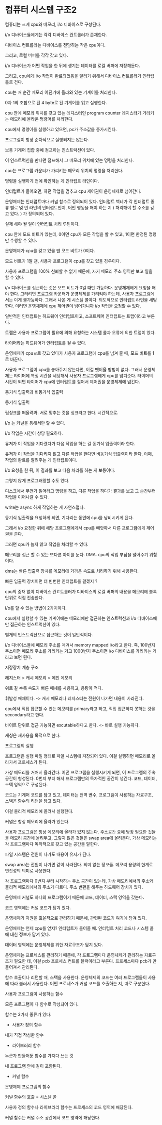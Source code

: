 # 컴퓨터 시스템 구조2

컴퓨터는 크게 cpu와 메모리, i/o 디바이스로 구성된다.

i/o 디바이스들에게는 각각 디바이스 컨트롤러가 존재한다.

디바이스 컨트롤러는 디바이스를 전담하는 작은 cpu이다.

그리고, 로컬 버퍼를 각각 갖고 있다.

i/o 디바이스가 어떤 작업을 한 뒤에 생기는 데이터를 로컬 버퍼에 저장해둔다.

그리고, cpu에게 i/o 작업이 완료되었음을 알리기 위해서 디바이스 컨트롤러가 인터럽틀르 건다.

cpu는 매 순간 메모리 어딘가에 올라와 있는 기계어를 처리한다.

0과 1의 조합으로 된 4 byte로 된 기계어를 읽고 실행한다.

cpu 안에 메모리 위치를 갖고 있는 레지스터인 program counter 레지스터가 가리키는 메모리에 올라온 명령어를 처리한다.

cpu에서 명령어를 실행하고 있으면, pc가 주소값을 증가시킨다.

프로그램이 항상 순차적으로 실행되지는 않는다.

보통 기계어 집합 중에 점프하는 인스트럭션이 있다.

이 인스트럭션을 만나면 점프해서 그 메모리 위치에 있는 명령을 처리한다.

cpu는 프로그램 카운터가 가리키는 메모리 위치의 명령을 처리한다.

명령을 실행하기 전에 확인하는 게 인터럽트 라인이다.

인터럽트가 들어오면, 하던 작업을 멈추고 cpu 제어권이 운영체제로 넘어간다.

운영체제는 인터럽트마다 커널 함수로 정의되어 있다. 인터럽트 백테가 각 인터럽트 종류 별로 몇 번 라인의 인터럽트인지, 어떤 행동을 해야 하는 지 ( 처리해야 할 주소를 갖고 있다. ) 가 정의되어 있다. 

실제 해야 될 일이 인터럽트 처리 루틴이다.

cpu 안에 모드 비트가 있는데, 0이면 cpu가 모든 작업을 할 수 있고, 1이면 한정된 명령만 수행할 수 있다.

운영체제가 cpu를 갖고 있을 땐 모드 비트가 0이다.

모드 비트가 1일 땐, 사용자 프로그램이 cpu를 갖고 있을 경우이다.

사용자 프로그램을 100% 신뢰할 수 없기 때문에, 자기 메모리 주소 영역만 보고 일을 할 수 있다.

i/o 디바이스를 접근하는 것은 모드 비트가 0일 때만 가능하다. 
운영체제에게 요청을 해야 한다. 그러려면 프로그램 카운터가 운영체제를 가리켜야 하는데, 사용자 프로그램에서는 이게 불가능하다. 그래서 나온 게 시스템 콜이다. 의도적으로 인터럽트 라인을 세팅한다. 이러면 운영체제에 cpu 제어권이 넘어가니까 i/o 작업을 요청할 수 있다.

일반적인 인터럽트는 하드웨어 인터럽트이고, 소프트웨어 인터럽트는 트랩이라고 부른다. 

트랩은 사용자 프로그램이 필요에 의해 요청하는 시스템 콜과 오류에 의한 트랩이 있다.

타이머라는 하드웨어가 인터럽트를 걸 수 있다.

운영체제가 cpuㄹ르 갖고 있다가 사용자 프로그램에 cpu를 넘겨 줄 때, 모드 비트를 1로 바꾼다. 

사용자 프로그램이 cpu를 놓아주지 않는다면, 이걸 뺏어올 방법이 없다. 그래서 운영체제는 타이머에 특정 시간을 세팅해서 사용자 프로그램에게 cpu를 넘겨준다. 타이머의 시간이 되면 타이머가 cpu에 인터럽트를 걸어서 제어권을 운영체제에 넘긴다.

동기식 입출력과 비동기식 입출력

동기식 입출력

립싱크를 떠올려봐. 서로 맞추는 것을 싱크라고 한다. 시간적으로. 

i/o 는 커널을 통해서만 할 수 있다.

i/o 작업은 시간이 상당 필요하다.

유저가 이 작업을 기다렸다가 다음 작업을 하는 걸 동기식 입출력이라 한다.

유저가 이 작업을 기다리지 않고 다른 작업을 한다면 비동기식 입출력이라 한다. 이때, 작업의 완료를 알려주는 게 인터럽트이다.

i/o 요청을 한 뒤, 이 결과를 보고 다음 처리를 하는 게 보통이다. 

그렇지 않게 프로그래밍할 수도 있다.

디스크에서 무언가 읽어라고 명령을 하고, 다른 작업을 하다가 결과를 보고 그 순간부터 작업을 이어나갈 수 있다.

write는 async 하게 작업하는 게 자연스럽다.

동기식 입출력을 요청하게 되면, 기다리는 동안에 cpu를 낭비시키게 된다.

그래서 i/o 요청한 뒤에 해당 프로그램에게서 cpu를 빼앗아서 다른 프로그램에게 제어권을 준다.

그러면 cpu가 놀지 않고 작업을 처리할 수 있다.

메모리를 접근 할 수 있는 또다른 아이를 둔다. DMA. cpu의 작업 부담을 덜어주기 위함이다.

dma는 빠른 입출력 장치를 메모리에 가까운 속도로 처리하기 위해 사용한다.

빠른 입출력 장치이면 더 빈번한 인터럽트를 걸겠지 ? 

cpu의 중재 없이 디바이스 컨ㅌ트롤러가 디바이스의 로컬 버퍼의 내용을 메모리에 블록 단위로 직접 전송한다.

i/o를 할 수 있는 방법이 2가지이다.

cpu에서 실행할 수 있는 기계어에는 메모리에만 접근하는 인스트럭션과 i/o 디바이스에만 접근하는 인스트럭션이 있다.

별개의 인스트럭션으로 접근하는 것이 일반적이다.

i/o 디바이스들에 메모리 주소를 매겨서 memory mapped i/o라고 한다. 즉, 100번지 주소이면 메모리 주소를 가리키는 거고 1000번지 주소이면 i/o 디바이스를 가리키는 거라고 보면 된다.

저장장치 계층 구조

레지스터 > 캐시 메모리 > 메인 메모리 

위로 갈 수록 속도가 빠른 매체를 사용하고, 용량이 적다.

휘발성 매체이다. -> 캐시 메모리나 레지스터는 전원이 나가면 내용이 사라진다. 

cpu에서 직접 접근할 수 있는 메모리를 primary라고 하고, 직접 접근하지 못하는 것을 secondary라고 한다.

바이트 단위로 접근 가능하면 excutable하다고 한다. <- 바로 실행 가능하다.

캐싱은 재사용을 목적으로 한다. 

프로그램의 실행

프로그램은 실행 파일 형태로 파일 시스템에 저장되어 있다. 이걸 실행하면 메모리로 올라가서 프로세스가 된다. 

가상 메모리를 거쳐서 올라간다. 어떤 프로그램을 실행시키게 되면, 이 프로그램의 주속 공간이 형성된다. 0번지 부터 해서 프로그램만의 독자적인 공간이 생긴다. 코드, 데이터, 스택 영역으로 구성된다. 

코드는 기계어 코드를 담고 있고, 데이터는 전역 변수, 프로그램이 사용하는 자료구조, 스택은 함수의 리턴을 담고 있다.

이걸 물리적 메모리에 올려서 실행한다. 

커널은 항상 메모리에 올라가 있는다. 

사용자 프로그램은 항상 메모리에 올라가 있지 않는다. 주소공간 중에 당장 필요한 것들을 메모리 공간에 올려두고, 그렇지 않은 것들은 swap area에 올려둔다. 가상 메모리는 각 프로그램마다 독작적으로 갖고 있는 공간을 말한다.

파일 시스템은 전원이 나가도 내용이 유지가 된다.

swap area는 전원이 나가면 같이 사라진다. 의미 없는 정보들. 메모리 용량의 한계로 연잔성의 의미로 사용한다.

각 프로그램마다 0번지 부터 시작하는 주소 공간이 있는데, 가상 메모리에서의 주소와 물리적 메모리에서의 주소가 다르다. 주소 변환을 해주는 하드웨어 장치가 있다. 

운영체제 커널도 하나의 프로그램이기 때문에 코드, 데이터, 스택 영역을 갖는다.

코드 영역에는 커널 코드가 담겨 있다.

운영체제가 자원을 효율적으로 관리하기 때문에, 관련된 코드가 여기에 담겨 있다.

운영체제는 언제 cpu를 얻지? 인터럽트가 들어올 때. 인터럽트 처리 코드나 시스템 콜에 대한 정보가 담겨 있다.

데이터 영역에는 운영체제를 위한 자료구조가 담겨 있다. 

운영체제는 프로세스를 관리하기 때문에, 각 프로그램마다 운영체제가 관리하는 자료구조가 필요한 데, 이걸 pcb 프로세스 컨트롤 블럭이라고 부른다. 프로세스마다 pcb가 만들어져서 관리된다.

함수 호출이나 리턴할 때, 스택을 사용한다. 운영체제의 코드는 여러 프로그램들이 사용에 따라 불러서 사용한다. 어떤 프로세스가 커널 코드를 호출하는 지, 따로 구분한다. 

사용자 프로그램이 사용하는 함수

모든 프로그램이 다 함수로 작성되어 있다. 

함수는 3가지 종류가 있다.

* 사용자 정의 함수

내가 직접 작성한 함수

* 라이브러리 함수

누군가 만들어둔 함수를 가져다 쓰는 것

내 프로그램 안에 같이 포함된다.

* 커널 함수

운영체제 프로그램의 함수

커널 함수의 호출 = 시스템 콜

사용자 정의 함수나 라이브러리 함수는 프로세스의 코드 영역에 해당된다.

커널 함수는 커널 주소 공간에서 코드 영역에 해당한다.

